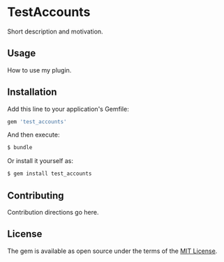 # TestAccounts
Short description and motivation.

## Usage
How to use my plugin.

## Installation
Add this line to your application's Gemfile:

```ruby
gem 'test_accounts'
```

And then execute:
```bash
$ bundle
```

Or install it yourself as:
```bash
$ gem install test_accounts
```

## Contributing
Contribution directions go here.

## License
The gem is available as open source under the terms of the [MIT License](https://opensource.org/licenses/MIT).
